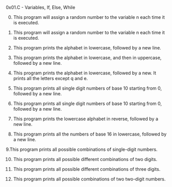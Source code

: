 0x01.C - Variables, If, Else, While

0. This program will assign a random number to the variable n each time it is executed.

1. This program will assign a random number to the variable n each time it is executed.

2. This program prints the alphabet in lowercase, followed by a new line.

3. This program prints the alphabet in lowercase, and then in uppercase, followed by a new line.

4. This program prints the alphabet in lowercase, followed by a new. It prints all the letters except q and e. 

5. This program prints all single digit numbers of base 10 starting from 0, followed by a new line.

6. This program prints all single digit numbers of base 10 starting from 0, followed by a new line.

7. This program prints the lowercase alphabet in reverse, followed by a new line.

8. This program prints all the numbers of base 16 in lowercase, followed by a new line.

9.This program prints all possible combinations of single-digit numbers.

10. This program prints all possible different combinations of two digits.

11. This program prints all possible different combinations of three digits.

12. This program prints all possible combinations of two two-digit numbers.
